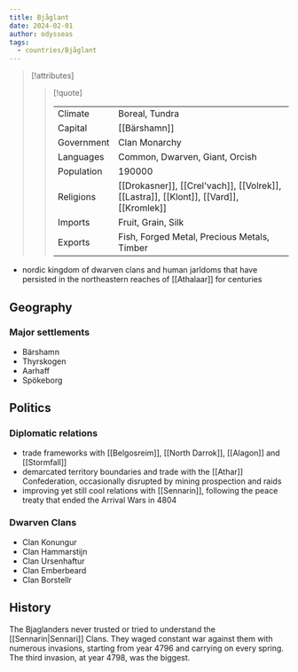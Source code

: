 ```yaml
---
title: Bjåglant
date: 2024-02-01
author: odysseas
tags:
  - countries/Bjåglant
---
```


> [!attributes]
> 
> > [!quote]
> >
> > | | |
> > | --- | --- |
> > | Climate | Boreal, Tundra |
> > | Capital | [[Bärshamn]] |
> > | Government | Clan Monarchy |
> > | Languages | Common, Dwarven, Giant, Orcish |
> > | Population | 190000 |
> > | Religions | [[Drokasner]], [[Crel'vach]], [[Volrek]], [[Lastra]], [[Klont]], [[Vard]], [[Kromlek]] |
> > | Imports | Fruit, Grain, Silk |
> > | Exports | Fish, Forged Metal, Precious Metals, Timber |

- nordic kingdom of dwarven clans and human jarldoms that have persisted in the northeastern reaches of [[Athalaar]] for centuries

## Geography

### Major settlements
- Bärshamn
- Thyrskogen
- Aarhaff
- Spökeborg

## Politics

### Diplomatic relations
- trade frameworks with [[Belgosreim]], [[North Darrok]], [[Alagon]] and [[Stormfall]]
- demarcated territory boundaries and trade with the [[Athar]] Confederation, occasionally disrupted by mining prospection and raids
- improving yet still cool relations with [[Sennarin]], following the peace treaty that ended the Arrival Wars in 4804

### Dwarven Clans

- Clan Konungur
- Clan Hammarstijn
- Clan Ursenhaftur
- Clan Emberbeard
- Clan Borstellr

## History

The Bjaglanders never trusted or tried to understand the [[Sennarin|Sennari]] Clans. They waged constant war against them with numerous invasions, starting from year 4796 and carrying on every spring. The third invasion, at year 4798, was the biggest.